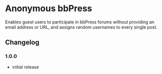 # Anonymous bbPress

Enables guest users to participate in bbPress forums without providing an email address or URL, and assigns random usernames to every single post.

## Changelog

### 1.0.0
- initial release
